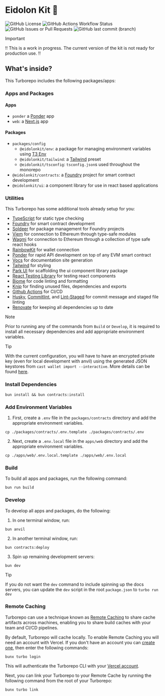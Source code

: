 # Eidolon Kit 🔮

![GitHub License](https://img.shields.io/github/license/hobbescodes/eidolon-kit?label=License) ![GitHub Actions Workflow Status](https://img.shields.io/github/actions/workflow/status/hobbescodes/eidolon-kit/main.yml?branch=master&event=push&label=CI) ![GitHub Issues or Pull Requests](https://img.shields.io/github/issues/hobbescodes/eidolon-kit?label=Issues) ![GitHub last commit (branch)](https://img.shields.io/github/last-commit/hobbescodes/eidolon-kit/master?label=Last%20Commit)

> [!IMPORTANT]
> ‼️ This is a work in progress. The current version of the kit is not ready for production use. ‼️

## What's inside?

This Turborepo includes the following packages/apps:

### Apps and Packages

#### Apps

- `ponder` a [Ponder](https://ponder.sh/) app
- `web`: a [Next.js](https://nextjs.org/) app

#### Packages

- `packages/config`
  - `@eidolonkit/env`: a package for managing environment variables using [T3 Env](https://env.t3.gg/)
  - `@eidolonkit/tailwind`: a [Tailwind](https://tailwindcss.com/) preset
  - `@eidolonkit/tsconfig`: `tsconfig.json`s used throughout the monorepo
- `@eidolonkit/contracts`: a [Foundry](https://book.getfoundry.sh/) project for smart contract development
- `@eidolonkit/ui`: a component library for use in react based applications

### Utilities

This Turborepo has some additional tools already setup for you:

- [TypeScript](https://www.typescriptlang.org/) for static type checking
- [Foundry](https://book.getfoundry.sh/) for smart contract development
- [Soldeer](https://soldeer.xyz/) for package management for Foundry projects
- [Viem](https://viem.sh/) for connection to Ethereum through type-safe modules
- [Wagmi](https://wagmi.sh/) for connection to Ethereum through a collection of type safe react hooks
- [RainbowKit](https://rainbowkit.com/) for wallet connection
- [Ponder](https://ponder.sh/) for rapid API development on top of any EVM smart contract
- [Vocs](https://vocs.dev/) for documentation site generation
- [Tailwind](https://tailwindcss.com/) for styling
- [Park UI](https://park-ui.com/) for scaffolding the ui component library package
- [React Testing Library](https://testing-library.com/docs/react-testing-library/intro) for testing react components
- [Biome](https://biomejs.dev/) for code linting and formatting
- [Knip](https://knip.dev/) for finding unused files, dependencies and exports
- [Github Actions](https://github.com/features/actions) for CI/CD
- [Husky](https://typicode.github.io/husky/), [Commitlint](https://commitlint.js.org/), and [Lint-Staged](https://github.com/okonet/lint-staged) for commit message and staged file linting
- [Renovate](https://www.mend.io/renovate/) for keeping all dependencies up to date

> [!NOTE]
> Prior to running any of the commands from `Build` or `Develop`, it is required to install all necessary dependencies and add appropriate environment variables.

> [!TIP]
> With the current configuration, you will have to have an encrypted private key (even for local development with anvil) using the generated JSON keystores from `cast wallet import --interactive`. More details can be found [here](https://github.com/foundry-rs/foundry/pull/5551).

### Install Dependencies

```
bun install && bun contracts:install
```

### Add Environment Variables

1) First, create a `.env` file in the `packages/contracts` directory and add the appropriate environment variables.

```
cp ./packages/contracts/.env.template ./packages/contracts/.env
```

2) Next, create a `.env.local` file in the `apps/web` directory and add the appropriate environment variables.

```
cp ./apps/web/.env.local.template ./apps/web/.env.local
```

### Build

To build all apps and packages, run the following command:

```
bun run build
```

### Develop

To develop all apps and packages, do the following:

1. In one terminal window, run:

```
bun anvil
```

2. In another terminal window, run:

```
bun contracts:deploy
```

3. Spin up remaining development servers:

```
bun dev
```

> [!TIP]
> If you do not want the `dev` command to include spinning up the docs servers, you can update the `dev` script in the root `package.json` to `turbo run dev`

### Remote Caching

Turborepo can use a technique known as [Remote Caching](https://turbo.build/repo/docs/core-concepts/remote-caching) to share cache artifacts across machines, enabling you to share build caches with your team and CI/CD pipelines.

By default, Turborepo will cache locally. To enable Remote Caching you will need an account with Vercel. If you don't have an account you can [create one](https://vercel.com/signup), then enter the following commands:

```
bunx turbo login
```

This will authenticate the Turborepo CLI with your [Vercel account](https://vercel.com/docs/concepts/personal-accounts/overview).

Next, you can link your Turborepo to your Remote Cache by running the following command from the root of your Turborepo:

```
bunx turbo link
```
